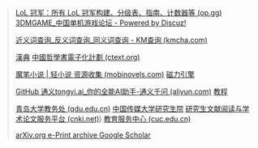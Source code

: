 
> [LoL 冠军：所有 LoL 冠军构建、分级表、指南、计数器等 (op.gg)](https://www.op.gg/champions)		[3DMGAME_中国单机游戏论坛 - Powered by Discuz!](https://bbs.3dmgame.com/forum.php)
>
> [近义词查询_反义词查询_同义词查询 - KM查询 (kmcha.com)](https://kmcha.com/similar)
>
> [漢典](https://www.zdic.net/)		[中國哲學書電子化計劃 (ctext.org)](https://ctext.org/zhs#:~:text=中国哲学书电子化)
>
> [魔笔小说 | 轻小说 资源收集 (mobinovels.com)](https://mobinovels.com/) 		[磁力引擎](https://1207fabu.top)
>
> [GitHub ](https://github.com/)		[通义tongyi.ai_你的全能AI助手-通义千问 (aliyun.com)](https://tongyi.aliyun.com/?st=null&sessionId=630fad9dbbb042b889a4eca6793ba36d) 		[教程](www.docs.net9.org)
>
> [青岛大学教务处 (qdu.edu.cn)](https://jwc.qdu.edu.cn/)		[中国传媒大学研究生院](https://gs.cuc.edu.cn/) 		[研究生文献阅读与学术论文服务平台 (cnki.net)](https://cuc.cnki.net/cuc/login))		[教育服务中心 (cuc.edu.cn)](https://srv.cuc.edu.cn/)
>
> [arXiv.org e-Print archive ](https://arxiv.org/)		[Google Scholar](https://scholar.google.com/)

